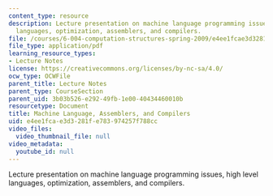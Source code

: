 ```yaml
---
content_type: resource
description: Lecture presentation on machine language programming issues, high level
  languages, optimization, assemblers, and compilers.
file: /courses/6-004-computation-structures-spring-2009/e4ee1fcae3d3281fe783974257f788cc_MIT6_004s09_lec11.pdf
file_type: application/pdf
learning_resource_types:
- Lecture Notes
license: https://creativecommons.org/licenses/by-nc-sa/4.0/
ocw_type: OCWFile
parent_title: Lecture Notes
parent_type: CourseSection
parent_uid: 3b03b526-e292-49fb-1e00-40434460010b
resourcetype: Document
title: Machine Language, Assemblers, and Compilers
uid: e4ee1fca-e3d3-281f-e783-974257f788cc
video_files:
  video_thumbnail_file: null
video_metadata:
  youtube_id: null
---
```

Lecture presentation on machine language programming issues, high level languages, optimization, assemblers, and compilers.